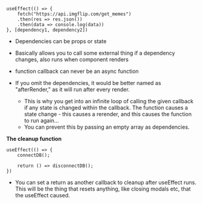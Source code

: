 ```
useEffect(() => {
	fetch("https://api.imgflip.com/get_memes")
	.then(res => res.json())
	.then(data => console.log(data))
}, [dependency1, dependency2])
```

- Dependencies can be props or state
- Basically allows you to call some external thing if a dependency changes, also runs when component renders
- function callback can never be an async function


- If you omit the dependencies, it would be better named as "afterRender," as it will run after every render.
	- This is why you get into an infinite loop of calling the given callback if any state is changed within the callback. The function causes a state change - this causes a rerender, and this causes the function to run again...
	- You can prevent this by passing an empty array as dependencies.


**The cleanup function**
```
useEffect(() => {
	connectDB();
	
	return () => disconnectDB();
})
```
- You can set a return as another callback to cleanup after useEffect runs. This will be the thing that resets anything, like closing modals etc, that the useEffect caused.
